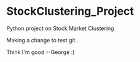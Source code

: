 # StockClustering_Project
Python project on Stock Market Clustering

Making a change to test git.

Think I'm good --George :)